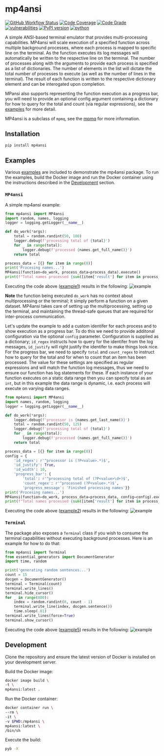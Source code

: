 # mp4ansi #
[![GitHub Workflow Status](https://github.com/soda480/mp4ansi/workflows/build/badge.svg)](https://github.com/soda480/mp4ansi/actions)
[![Code Coverage](https://codecov.io/gh/soda480/mp4ansi/branch/main/graph/badge.svg?token=6NTX6LSP7Q)](https://codecov.io/gh/soda480/mp4ansi)
[![Code Grade](https://www.code-inspector.com/project/20694/status/svg)](https://frontend.code-inspector.com/project/20694/dashboard)
[![vulnerabilities](https://img.shields.io/badge/vulnerabilities-None-green)](https://pypi.org/project/bandit/)
[![PyPI version](https://badge.fury.io/py/mp4ansi.svg)](https://badge.fury.io/py/mp4ansi)
[![python](https://img.shields.io/badge/python-3.6-teal)](https://www.python.org/downloads/)


A simple ANSI-based terminal emulator that provides multi-processing capabilities. MP4ansi will scale execution of a specified function across multiple background processes, where each process is mapped to specific line on the terminal. As the function executes its log messages will automatically be written to the respective line on the terminal. The number of processes along with the arguments to provide each process is specified as a list of dictionaries. The number of elements in the list will dictate the total number of processes to execute (as well as the number of lines in the terminal). The result of each function is written to the respective dictionary element and can be interogated upon completion.

MPansi also supports representing the function execution as a progress bar, you will need to provide an optional config argument containing a dictionary for how to query for the total and count (via regular expressions), see the [examples](https://github.com/soda480/mp4ansi/tree/master/examples) for more detail.

MP4ansi is a subclass of `mpmq`, see the [mpmq](https://pypi.org/project/mpmq/) for more information.

## Installation ##
```bash
pip install mp4ansi
```

## Examples ##

Various [examples](https://github.com/soda480/mp4ansi/tree/master/examples) are included to demonstrate the mp4ansi package. To run the examples, build the Docker image and run the Docker container using the instructions described in the [Development](#development) section.

### `MP4ansi`

A simple mp4ansi example:

```python
from mp4ansi import MP4ansi
import random, names, logging
logger = logging.getLogger(__name__)

def do_work(*args):
    total = random.randint(50, 100)
    logger.debug(f'processing total of {total}')
    for _ in range(total):
        logger.debug(f'processed {names.get_full_name()}')
    return total

process_data = [{} for item in range(8)]
print('Procesing names...')
MP4ansi(function=do_work, process_data=process_data).execute()
print(f"Total names processed {sum([item['result'] for item in process_data])}")
```

Executing the code above ([example1](https://github.com/soda480/mp4ansi/tree/master/examples/example1.py)) results in the following:
![example](https://raw.githubusercontent.com/soda480/mp4ansi/master/docs/images/example1.gif)

**Note** the function being executed `do_work` has no context about multiprocessing or the terminal; it simply perform a function on a given dataset. MP4ansi takes care of setting up the multiprocessing, setting up the terminal, and maintaining the thread-safe queues that are required for inter-process communication.

Let's update the example to add a custom identifer for each process and to show execution as a progress bar. To do this we need to provide additonal configuration via the optional `config` parameter. Configuration is supplied as a dictionary; `id_regex` instructs how to query for the identifer from the log messages, `id_justify` will right justify the identifer to make things look nice. For the progress bar, we need to specify `total` and `count_regex` to instruct how to query for the total and for when to count that an item has been processed. The value for these settings are specified as regular expressions and will match the function log messages, thus we need to ensure our function has log statements for these. If each instance of your function executes on a static data range then you can specify total as an `int`, but in this example the data range is dynamic, i.e. each process will execute on varying data ranges.

```python
from mp4ansi import MP4ansi
import names, random, logging
logger = logging.getLogger(__name__)

def do_work(*args):
    logger.debug(f'processor is {names.get_last_name()}')
    total = random.randint(50, 125)
    logger.debug(f'processing total of {total}')
    for _ in range(total):
        logger.debug(f'processed {names.get_full_name()}')
    return total

process_data = [{} for item in range(8)]
config = {
    'id_regex': r'^processor is (?P<value>.*)$',
    'id_justify': True,
    'id_width': 10,
    'progress_bar': {
        'total': r'^processing total of (?P<value>\d+)$',
        'count_regex': r'^processed (?P<value>.*)$',
        'progress_message': 'Finished processing names'}}
print('Procesing names...')
MP4ansi(function=do_work, process_data=process_data, config=config).execute()
print(f"Total names processed {sum([item['result'] for item in process_data])}")
```

Executing the code above ([example2](https://github.com/soda480/mp4ansi/tree/master/examples/example2.py)) results in the following:
![example](https://raw.githubusercontent.com/soda480/mp4ansi/master/docs/images/example2.gif)

### `Terminal`

The package also exposes a `Terminal` class if you wish to consume the terminal capabilities without executing background processes. Here is an example for how to do that:
```python
from mp4ansi import Terminal
from essential_generators import DocumentGenerator
import time, random

print('generating random sentences...')
count = 15
docgen = DocumentGenerator()
terminal = Terminal(count)
terminal.write_lines()
terminal.hide_cursor()
for _ in range(800):
    index = random.randint(0, count - 1)
    terminal.write_line(index, docgen.sentence())
    time.sleep(.01)
terminal.write_lines(force=True)
terminal.show_cursor()
```

Executing the code above ([example5](https://github.com/soda480/mp4ansi/tree/master/examples/example5.py)) results in the following:
![example](https://raw.githubusercontent.com/soda480/mp4ansi/master/docs/images/example5.gif)

## Development ##

Clone the repository and ensure the latest version of Docker is installed on your development server.

Build the Docker image:
```sh
docker image build \
-t \
mp4ansi:latest .
```

Run the Docker container:
```sh
docker container run \
--rm \
-it \
-v $PWD:/mp4ansi \
mp4ansi:latest \
/bin/sh
```

Execute the build:
```sh
pyb -X
```
